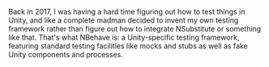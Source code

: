 Back in 2017, I was having a hard time figuring out how to test things in Unity, and like a complete madman decided to invent my own testing framework rather than figure out how to integrate NSubstitute or something like that. That's what NBehave is: a Unity-specific testing framework, featuring standard testing facilities like mocks and stubs as well as fake Unity components and processes.